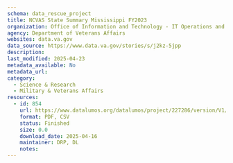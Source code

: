 ```yaml
---
schema: data_rescue_project 
title: NCVAS State Summary Mississippi FY2023
organization: Office of Information and Technology - IT Operations and Services (ITOPS)
agency: Department of Veterans Affairs
websites: data.va.gov
data_source: https://www.data.va.gov/stories/s/j2kz-5jpp
description: 
last_modified: 2025-04-23
metadata_available: No
metadata_url: 
category:
  - Science & Research 
  - Military & Veterans Affairs 
resources:
  - id: 854
    url: https://www.datalumos.org/datalumos/project/227286/version/V1/view
    format: PDF, CSV
    status: Finished
    size: 0.0
    download_date: 2025-04-16
    maintainer: DRP, DL
    notes: 
---
```

